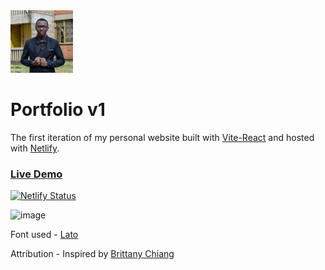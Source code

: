 <img src="https://github.com/kelvink96/v1/blob/master/me.jpg?raw=true" width="100" height="100">

# Portfolio v1

The first iteration of my personal website built with [Vite-React](https://vitejs.dev/) and hosted with [Netlify](https://app.netlify.com/).

### [Live Demo](https://kelvinkiprop.netlify.app/)

[![Netlify Status](https://api.netlify.com/api/v1/badges/dec58ad7-fd49-4e4c-8be4-c2920f429458/deploy-status)](https://app.netlify.com/sites/kelvinkiprop/deploys)

![image](https://github.com/kelvink96/v1/assets/26582923/608ec0b2-84a0-43fc-a865-684de7e6b24a)

Font used - [Lato](https://fonts.google.com/specimen/Lato?query=lato)

Attribution - Inspired by [Brittany Chiang](https://v4.brittanychiang.com/)
